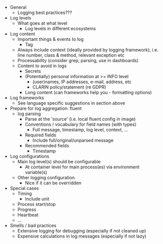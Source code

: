 -   General
    -   Logging best practices???
-   Log levels
    -   What goes at what level
        -   Log levels in different ecosystems
-   Log content
    -   Important things & events to log
        -   Tag
    -   Always include context (ideally provided by logging framework); i.e. line number, class & method, relevant exception etc
    -   Processability (consider grep, parsing, use in dashboards)
    -   Content to avoid in logs
        -   Secrets
        -   (Potentially) personal information at >= INFO level
            -   (user)names, IP addresses, e-mail, address, etc
            -   CLARIN policy/statement (re GDPR)
        -   Long content (can frameworks help you - formatting options)
-   Log frameworks
    -   See language specific suggestions in section above
-   Prepare for log aggregation: fluent
    -   log parsing
        -   Parse at the 'source' (i.e. local fluent config in image)
        -   Conventions / vocabulary for field names (with types)
            -   Full message, timestamp, log level, context, ...
        -   Required fields
            -   Include full/original/unparsed message
        -   Recommended fields
            -   Timestamp
-   Log configurations
    -   Main log level(s) should be configurable
        -   At container level for main process(es) via environment variable(s)
    -   Other logging configuration
        -   Nice if it can be overridden
-   Special cases
    -   Timing
        -   Include unit
    -   Process start/stop
    -   Progress
    -   Heartbeat
    -   ...
-   Smells / bad practices
    -   Extensive logging for debugging (especially if not cleaned up)
    -   Expensive calculations in log messages (especially if not lazy)
